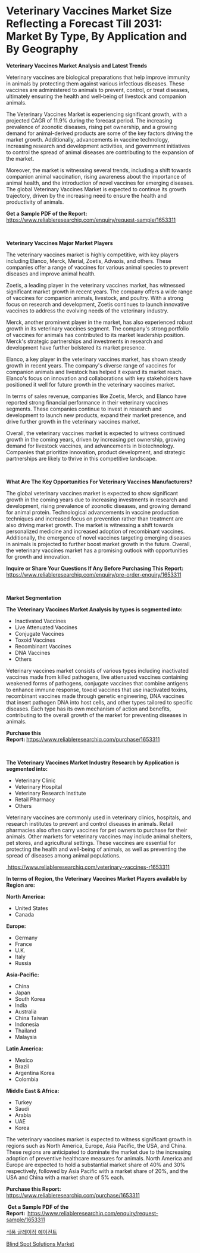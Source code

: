 <p><h1>Veterinary Vaccines Market Size Reflecting a Forecast Till 2031: Market By Type, By Application and By Geography</h1></p><p><strong>Veterinary Vaccines Market Analysis and Latest Trends</strong></p>
<p><p>Veterinary vaccines are biological preparations that help improve immunity in animals by protecting them against various infectious diseases. These vaccines are administered to animals to prevent, control, or treat diseases, ultimately ensuring the health and well-being of livestock and companion animals.</p><p>The Veterinary Vaccines Market is experiencing significant growth, with a projected CAGR of 11.9% during the forecast period. The increasing prevalence of zoonotic diseases, rising pet ownership, and a growing demand for animal-derived products are some of the key factors driving the market growth. Additionally, advancements in vaccine technology, increasing research and development activities, and government initiatives to control the spread of animal diseases are contributing to the expansion of the market.</p><p>Moreover, the market is witnessing several trends, including a shift towards companion animal vaccination, rising awareness about the importance of animal health, and the introduction of novel vaccines for emerging diseases. The global Veterinary Vaccines Market is expected to continue its growth trajectory, driven by the increasing need to ensure the health and productivity of animals.</p></p>
<p><strong>Get a Sample PDF of the Report:&nbsp;</strong> <a href="https://www.reliableresearchiq.com/enquiry/request-sample/1653311">https://www.reliableresearchiq.com/enquiry/request-sample/1653311</a></p>
<p>&nbsp;</p>
<p><strong>Veterinary Vaccines Major Market Players</strong></p>
<p><p>The veterinary vaccines market is highly competitive, with key players including Elanco, Merck, Merial, Zoetis, Advaxis, and others. These companies offer a range of vaccines for various animal species to prevent diseases and improve animal health.</p><p>Zoetis, a leading player in the veterinary vaccines market, has witnessed significant market growth in recent years. The company offers a wide range of vaccines for companion animals, livestock, and poultry. With a strong focus on research and development, Zoetis continues to launch innovative vaccines to address the evolving needs of the veterinary industry.</p><p>Merck, another prominent player in the market, has also experienced robust growth in its veterinary vaccines segment. The company's strong portfolio of vaccines for animals has contributed to its market leadership position. Merck's strategic partnerships and investments in research and development have further bolstered its market presence.</p><p>Elanco, a key player in the veterinary vaccines market, has shown steady growth in recent years. The company's diverse range of vaccines for companion animals and livestock has helped it expand its market reach. Elanco's focus on innovation and collaborations with key stakeholders have positioned it well for future growth in the veterinary vaccines market.</p><p>In terms of sales revenue, companies like Zoetis, Merck, and Elanco have reported strong financial performance in their veterinary vaccines segments. These companies continue to invest in research and development to launch new products, expand their market presence, and drive further growth in the veterinary vaccines market.</p><p>Overall, the veterinary vaccines market is expected to witness continued growth in the coming years, driven by increasing pet ownership, growing demand for livestock vaccines, and advancements in biotechnology. Companies that prioritize innovation, product development, and strategic partnerships are likely to thrive in this competitive landscape.</p></p>
<p>&nbsp;</p>
<p><strong>What Are The Key Opportunities For Veterinary Vaccines Manufacturers?</strong></p>
<p><p>The global veterinary vaccines market is expected to show significant growth in the coming years due to increasing investments in research and development, rising prevalence of zoonotic diseases, and growing demand for animal protein. Technological advancements in vaccine production techniques and increased focus on prevention rather than treatment are also driving market growth. The market is witnessing a shift towards personalized medicine and increased adoption of recombinant vaccines. Additionally, the emergence of novel vaccines targeting emerging diseases in animals is projected to further boost market growth in the future. Overall, the veterinary vaccines market has a promising outlook with opportunities for growth and innovation.</p></p>
<p><strong>Inquire or Share Your Questions If Any Before Purchasing This Report:</strong> <a href="https://www.reliableresearchiq.com/enquiry/pre-order-enquiry/1653311">https://www.reliableresearchiq.com/enquiry/pre-order-enquiry/1653311</a></p>
<p>&nbsp;</p>
<p><strong>Market Segmentation</strong></p>
<p><strong>The Veterinary Vaccines Market Analysis by types is segmented into:</strong></p>
<p><ul><li>Inactivated Vaccines</li><li>Live Attenuated Vaccines</li><li>Conjugate Vaccines</li><li>Toxoid Vaccines</li><li>Recombinant Vaccines</li><li>DNA Vaccines</li><li>Others</li></ul></p>
<p><p>Veterinary vaccines market consists of various types including inactivated vaccines made from killed pathogens, live attenuated vaccines containing weakened forms of pathogens, conjugate vaccines that combine antigens to enhance immune response, toxoid vaccines that use inactivated toxins, recombinant vaccines made through genetic engineering, DNA vaccines that insert pathogen DNA into host cells, and other types tailored to specific diseases. Each type has its own mechanism of action and benefits, contributing to the overall growth of the market for preventing diseases in animals.</p></p>
<p><strong>Purchase this Report:&nbsp;</strong><a href="https://www.reliableresearchiq.com/purchase/1653311">https://www.reliableresearchiq.com/purchase/1653311</a></p>
<p>&nbsp;</p>
<p><strong>The Veterinary Vaccines Market Industry Research by Application is segmented into:</strong></p>
<p><ul><li>Veterinary Clinic</li><li>Veterinary Hospital</li><li>Veterinary Research Institute</li><li>Retail Pharmacy</li><li>Others</li></ul></p>
<p><p>Veterinary vaccines are commonly used in veterinary clinics, hospitals, and research institutes to prevent and control diseases in animals. Retail pharmacies also often carry vaccines for pet owners to purchase for their animals. Other markets for veterinary vaccines may include animal shelters, pet stores, and agricultural settings. These vaccines are essential for protecting the health and well-being of animals, as well as preventing the spread of diseases among animal populations.</p></p>
<p><a href="https://www.reliableresearchiq.com/veterinary-vaccines-r1653311">&nbsp;https://www.reliableresearchiq.com/veterinary-vaccines-r1653311</a></p>
<p><strong>In terms of Region, the Veterinary Vaccines Market Players available by Region are:</strong></p>
<p>
    <p> <strong> North America: </strong>
        <ul>
            <li>United States</li>
            <li>Canada</li>
        </ul>
        </p> 
    <p> <strong> Europe: </strong>
        <ul>
            <li>Germany</li>
            <li>France</li>
            <li>U.K.</li>
            <li>Italy</li>
            <li>Russia</li>
        </ul>
        </p> 
    <p> <strong> Asia-Pacific: </strong>
        <ul>
            <li>China</li>
            <li>Japan</li>
            <li>South Korea</li>
            <li>India</li>
            <li>Australia</li>
            <li>China Taiwan</li>
            <li>Indonesia</li>
            <li>Thailand</li>
            <li>Malaysia</li>
        </ul>
        </p> 
    <p> <strong> Latin America: </strong>
        <ul>
            <li>Mexico</li>
            <li>Brazil</li>
            <li>Argentina Korea</li>
            <li>Colombia</li>
        </ul>
        </p> 
    <p> <strong> Middle East & Africa: </strong>
        <ul>
            <li>Turkey</li>
            <li>Saudi</li>
            <li>Arabia</li>
            <li>UAE</li>
            <li>Korea</li>
        </ul>
    </p>
    </p>
<p><p>The veterinary vaccines market is expected to witness significant growth in regions such as North America, Europe, Asia Pacific, the USA, and China. These regions are anticipated to dominate the market due to the increasing adoption of preventive healthcare measures for animals. North America and Europe are expected to hold a substantial market share of 40% and 30% respectively, followed by Asia Pacific with a market share of 20%, and the USA and China with a market share of 5% each.</p></p>
<p><strong>Purchase this Report: </strong><a href="https://www.reliableresearchiq.com/purchase/1653311">https://www.reliableresearchiq.com/purchase/1653311</a></p>
<p>&nbsp;<strong>Get a Sample PDF of the Report:&nbsp;&nbsp;</strong><a href="https://www.reliableresearchiq.com/enquiry/request-sample/1653311">https://www.reliableresearchiq.com/enquiry/request-sample/1653311</a></p>
<p><strong></strong></p>
<p><p><a href="https://github.com/laholand/Market-Research-Report-List-5/blob/main/638116778616.md">식품 글레이징 에이전트</a></p><p><a href="https://github.com/arionmp/Market-Research-Report-List-4/blob/main/blind-spot-solutions-market.md">Blind Spot Solutions Market</a></p></p>